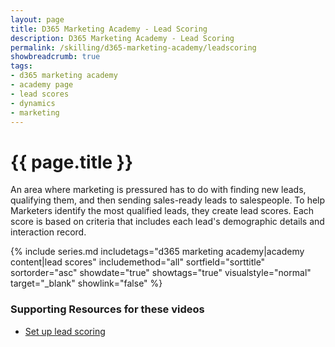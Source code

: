 ```yaml
---
layout: page
title: D365 Marketing Academy - Lead Scoring
description: D365 Marketing Academy - Lead Scoring
permalink: /skilling/d365-marketing-academy/leadscoring
showbreadcrumb: true
tags: 
- d365 marketing academy
- academy page
- lead scores
- dynamics
- marketing
---
```


# {{ page.title }}
An area where marketing is pressured has to do with finding new leads, qualifying them, and then sending sales-ready leads to salespeople. To help Marketers identify the most qualified leads, they create lead scores. Each score is based on criteria that includes each lead's demographic details and interaction record.

 {% include series.md 
    includetags="d365 marketing academy|academy content|lead scores" includemethod="all" 
    sortfield="sorttitle" sortorder="asc" showdate="true" showtags="true" 
    visualstyle="normal" target="_blank" showlink="false"
%}

### Supporting Resources for these videos

* <a href="https://learn.microsoft.com/en-us/dynamics365/marketing/set-up-lead-scoring" target="_blank">Set up lead scoring
